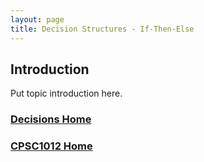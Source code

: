 ```yaml
---
layout: page
title: Decision Structures - If-Then-Else
---
```


## Introduction
Put topic introduction here.

### [Decisions Home](03-decsions.md)
### [CPSC1012 Home](../)